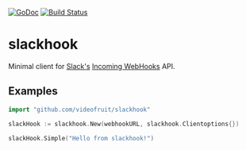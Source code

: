 [![GoDoc](https://godoc.org/github.com/videofruit/slackhook?status.png)](https://godoc.org/github.com/videofruit/slackhook)
[![Build Status](https://travis-ci.org/videofruit/slackhook.svg?branch=master)](https://travis-ci.org/videofruit/slackhook)

# slackhook

Minimal client for [Slack's](https://slack.com/) [Incoming
WebHooks](https://api.slack.com/incoming-webhooks) API.

## Examples

```go
import "github.com/videofruit/slackhook"

slackHook := slackhook.New(webhookURL, slackhook.Clientoptions{})

slackHook.Simple("Hello from slackhook!")
```
